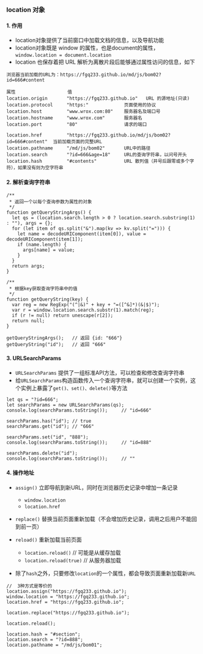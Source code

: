 ### location 对象
#### 1. 作用
* location对象提供了当前窗口中加载文档的信息，以及导航功能
* location对象既是 window 的属性，也是document的属性，`window.location = document.location`
* location 也保存着把 URL 解析为离散片段后能够通过属性访问的信息，如下

```
浏览器当前加载的URL为：https://fgq233.github.io/md/js/bom02?id=666#content

属性                   值                    
location.origin       "https://fgq233.github.io"   URL 的源地址(只读)
location.protocol     "https:"             页面使用的协议
location.host         "www.wrox.com:80"    服务器名及端口号
location.hostname     "www.wrox.com"       服务器名
location.port         "80"                 请求的端口

location.href         "https://fgq233.github.io/md/js/bom02?id=666#content"  当前加载页面的完整URL
location.pathname     "/md/js/bom02"       URL中的路径
location.search       "?id=666&age=18"     URL的查询字符串，以问号开头
location.hash         "#contents"          URL 散列值（井号后跟零或多个字符），如果没有则为空字符串
```

#### 2. 解析查询字符串
```
/**
 * 返回一个以每个查询参数为属性的对象
 */
function getQueryStringArgs() {
  let qs = (location.search.length > 0 ? location.search.substring(1) : ""), args = {};
  for (let item of qs.split("&").map(kv => kv.split("="))) {
    let name = decodeURIComponent(item[0]), value = decodeURIComponent(item[1]);
    if (name.length) {
      args[name] = value;
    }
  }
  return args;
}

/**
 * 根据key获取查询字符串中的值
 */
function getQueryString(key) {
  var reg = new RegExp("(^|&)" + key + "=([^&]*)(&|$)");
  var r = window.location.search.substr(1).match(reg);
  if (r != null) return unescape(r[2]);
  return null;
}

getQueryStringArgs();   // 返回 {id: "666"}
getQueryString("id");   // 返回 "666"
```


#### 3. URLSearchParams 
* `URLSearchParams` 提供了一组标准API方法，可以检查和修改查询字符串 
* 给`URLSearchParams`构造函数传入一个查询字符串，就可以创建一个实例，这个实例上暴露了`get()、set()、delete()`等方法

```
let qs = "?id=666";
let searchParams = new URLSearchParams(qs);
console.log(searchParams.toString());     // "id=666"

searchParams.has("id"); // true
searchParams.get("id"); // "666"

searchParams.set("id", "888");
console.log(searchParams.toString());     // "id=888"

searchParams.delete("id");
console.log(searchParams.toString());     // ""
```


#### 4. 操作地址
* `assign()`  立即导航到新URL，同时在浏览器历史记录中增加一条记录
  * `window.location`
  * `location.href`
  
* `replace()`  替换当前页面重新加载（不会增加历史记录，调用之后用户不能回到前一页）

* `reload()`  重新加载当前页面
  * `location.reload()`       // 可能是从缓存加载
  * `location.reload(true)`   // 从服务器加载
  
* 除了`hash`之外，只要修改`location`的一个属性，都会导致页面重新加载新`URL`

```
//  3种方式是等价的
location.assign("https://fgq233.github.io");
window.location = "https://fgq233.github.io";
location.href = "https://fgq233.github.io";

location.replace("https://fgq233.github.io");

location.reload();

location.hash = "#section";             
location.search = "?id=888";            
location.pathname = "/md/js/bom01";     
```

